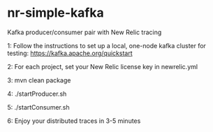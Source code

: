 # nr-simple-kafka
Kafka producer/consumer pair with New Relic tracing


1: Follow the instructions to set up a local, one-node kafka cluster for testing: https://kafka.apache.org/quickstart

2: For each project, set your New Relic license key in newrelic.yml

3: mvn clean package

4: ./startProducer.sh

5: ./startConsumer.sh

6: Enjoy your distributed traces in 3-5 minutes
